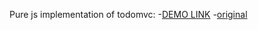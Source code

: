Pure js implementation of todomvc:
-[DEMO LINK](https://vetalek.github.io/js_native_todo_list/)
-[original](https://todomvc.com/examples/vanillajs/)